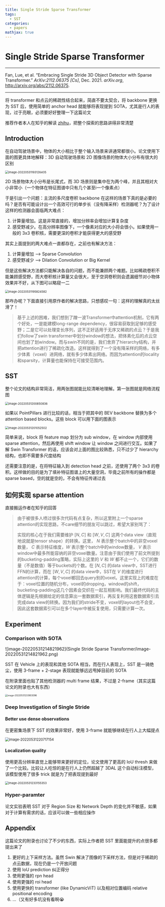 ```yaml
---
title: Single Stride Sparse Transformer
tags:
  - SST
categories:
  - papers
mathjax: true
---
```


# Single Stride Sparse Transformer

---

Fan, Lue, et al. “Embracing Single Stride 3D Object Detector with Sparse Transformer.” *ArXiv:2112.06375 [Cs]*, Dec. 2021. *arXiv.org*, http://arxiv.org/abs/2112.06375.

---

将 transformer 和点云的稀疏性结合起来，简直不要太契合，将 backbone 更换为 SST 后，使用简单的 anchor head 就能够将表现提到 SOTA，尤其是行人的表现，过于亮眼，必须要好好整理一下这篇论文

推荐作者本人在知乎的解读 [zhihu](https://zhuanlan.zhihu.com/p/476056546)，把整个探索的思路讲得非常清楚

## Introduction

在自动驾驶场景中，物体的大小相比于整个输入场景来讲通常都很小。论文使用下面的图更具体地解释：3D 自动驾驶场景和 2D 图像场景的物体大小分布有很大的区别

<img src="Single Stride Sparse Transformer/image-20220531193126405.png" alt="image-20220531193126405" style="zoom: 67%;" />

2D 场景物体大小分布是长尾式，而 3D 场景则是集中在为两个峰，并且其相对大小非常小（一个物体在特征图谱中只有几个甚至i一个像素点）

于是引出一个问题：主流的多尺度卷积 backbone 在这样的场景下真的是必要的吗？是否有可能设计出一个高效可行的单步长（没有降采样）检测器呢？为了设计这样的检测器会面临两大难点：

1. 计算量增加。这是非常直接的，增加分辨率会增加计算复杂度
2. 感受野减少。在高分辨率图像下，一个像素对应的大小将会很小。如果使用一般的 3x3 卷积核，需要更深的卷积才能获得更大的感受野

其实上面提到的两大难点一直都存在，之前也有解决方法：

1. 计算量增加 --> Sparse Convolution
2. 感受野减少 --> Dilation Convolution or Big Kernel

但是这些解决方法都只能解决各自的问题，而不能兼顾两个难题。比如稀疏卷积不能兼顾感受野，而大卷积核计算量又会很大，至于空洞卷积则会遗漏细节对小物体效果并不好，从下图可以略窥一二

<img src="Single Stride Sparse Transformer/image-20220531195824582.png" alt="image-20220531195824582" style="zoom: 67%;" />

那咋办呢？下面直接引用原作者的解决思路，只想感叹一句：这样的理解真的太丝滑了！

> 基于上述的困难，我们想到了蹭一波Transformer中attention机制，它有两个好处，一是能建模long-range dependency，很容易获取到足够的感受野；二是它可以处理变长序列，这不正好适用于无序又稀疏的点云？于是我们follow了swin transformer中划分window的想法，把体素化后的点云空间也划了划window。而与swin不同的是，我们舍弃了hierarchy结构，并把attention进行了稀疏化改造。这样就得到了一个没有降采样的网络，有多少体素（voxel）进网络，就有多少体素出网络。而因为attention的locality和sparsity，计算量也能保持在可接受范围内。

## SST

整个论文的结构非常简洁，用两张图就能比较清晰地理解。第一张图就是网络流程图

<img src="Single Stride Sparse Transformer/image-20220531200850836.png" alt="image-20220531200850836" style="zoom:67%;" />

如果以 PointPillars 进行比较的话，相当于把其中的 BEV backbone 替换为多个 attention based blocks。这些 block 可以用下面的图表示

<img src="Single Stride Sparse Transformer/image-20220531201052502.png" alt="image-20220531201052502" style="zoom:67%;" />

简单来说，block 将 feature map 划分为 sub window，在 window 内部使用 sparse attention，然后再使用 shift window 让 window 之间进行交互。如果了解 Swin Transformer 的话，应该会对上面的图比较熟悉，只不过少了 hierarchy 结构，也即不需要多尺度结构

还需要注意的是，在将特征输入到 detection head 之前，还使用了两个 3x3 的卷积。这样做的目的是为了填补特征图谱上的大量空洞，毕竟之前所有的操作都是 sparse based，空的就是空的，不会有特征传递过去

## 如何实现 sparse attention

直接搬运作者在知乎的回答

> 由于被很多人喷过很多次代码有点复杂，所以这里附上一个sparse attention的实现思路，不care细节的朋友可以跳过，希望大家别骂了：
>
> 实现的核心在于我们需要维护 $[N, C]$ 和 $[W,V,C]$ 这两个data view（直观地说就是tensor shape）的转换。这里， $N$ 表示整个batch中的非空voxel数量， $C$ 表示特征维度，$W$ 表示整个batch中的window数量， $V$ 表示window中最多所能容纳的非空voxel数量。注意由于我们使用了前文所提到的bucketing-padding策略，实际上这里的 $V$ 和 $W$ 都不止一个，它们的数量（不是数值）等于buckets的个数。在 $[N,C]$ 的data view中，SST进行FFN的计算，而在 $[W,V,C]$ 的data view中，SST在 $V$ 的维度进行attention的计算，每个voxel都回去query别的voxel。这里实现上的难度在于：voxel位置的随机分布，voxel的dropping，window的shift，bucketing-padding这几个因素会交织在一起互相影响。我们最终代码的主体逻辑是先根据给定的信息算出一套数据索引，再反复利用这套数据索引去完成data view的转换。因为我们的stride不变，voxel的layout也不会变，因此这套数据索引可以在多个layer中被反复使用，只需要计算一次。

## Experiment

### Comparison with SOTA

![image-20220531214821962](Single Stride Sparse Transformer/image-20220531214821962.png)

SST 在 Vehicle 上的表现和其他 SOTA 相当，而在行人表现上，SST 是一骑绝尘，使用 3-frame + 2-stage 表现就能够远远甩掉目前的 SOTA

在附录里面也贴了其他检测器的 multi frame 结果，不过是 2-frame（其实这篇论文的附录也大有东西）

<img src="Single Stride Sparse Transformer/image-20220531233903096.png" alt="image-20220531233903096" style="zoom:50%;" />

### Deep Investigation of Single Stride

#### Better use dense observations

在更密集场景下 SST 的效果非常好，使用 3-frame 就能够继续在行人上大幅提点

<img src="Single Stride Sparse Transformer/image-20220531220717154.png" alt="image-20220531220717154" style="zoom:80%;" />

#### Localization quality

使用更高分辨率直觉上能够带来更好的定位，论文使用了更高的 IoU thresh 来做了一个比较。比较让人吃惊的是在行人上仍然超越了 3DAL 这个自动标注模型，该模型使用了很多 trick 就是为了把表现提到最好

<img src="Single Stride Sparse Transformer/image-20220531233155353.png" alt="image-20220531233155353" style="zoom:67%;" />

### Hyper-paramter

论文实验表明 SST 对于 Region Size 和 Network Depth 的变化并不敏感，如果对于计算有需求的话，应该可以做一些相应操作

## Appendix

这篇论文的附录也讨论了不少的东西，实际上作者把 SST 里面能提升的点很多都提出来了

1. 更好的上下采样方法。虽然 Swin 解决了图像的下采样方法，但是对于稀疏的点云数据，现在仍是一个开放问题
2. 使用 IoU prediction 纠正得分
3. 使用更强的 rpn head
4. 使用更强的 roi head
5. 使用更快的 transformer (like DynamicViT) 以及相对位置编码 relative positional encoding
5. ...（又有好多坑没有看啊😭